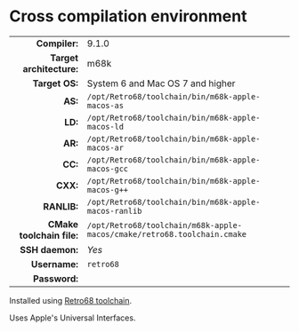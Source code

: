 # Cross compilation environment

|                           |                                                                                |
|--------------------------:|:-------------------------------------------------------------------------------|
|             **Compiler:** | 9.1.0                                                                          |
|  **Target architecture:** | m68k                                                                           |
|            **Target OS:** | System 6 and Mac OS 7 and higher                                               |
|                   **AS:** | `/opt/Retro68/toolchain/bin/m68k-apple-macos-as`                               |
|                   **LD:** | `/opt/Retro68/toolchain/bin/m68k-apple-macos-ld`                               |
|                   **AR:** | `/opt/Retro68/toolchain/bin/m68k-apple-macos-ar`                               |
|                   **CC:** | `/opt/Retro68/toolchain/bin/m68k-apple-macos-gcc`                              |
|                  **CXX:** | `/opt/Retro68/toolchain/bin/m68k-apple-macos-g++`                              |
|               **RANLIB:** | `/opt/Retro68/toolchain/bin/m68k-apple-macos-ranlib`                           |
| **CMake toolchain file:** | `/opt/Retro68/toolchain/m68k-apple-macos/cmake/retro68.toolchain.cmake`        |
|           **SSH daemon:** | *Yes*                                                                          |
|             **Username:** | `retro68`                                                                      |
|             **Password:** |                                                                                |

Installed using [Retro68 toolchain](https://github.com/autc04/Retro68).

Uses Apple's Universal Interfaces.
